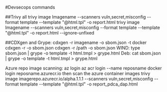 #Devsecops commands

##Trivy all
trivy image Imagename --scanners vuln,secret,misconfig --format template --template "@html.tpl" -o report.html
trivy image Imagename --scanners vuln,secret,misconfig --format template --template "@html.tpl" -o report.html --ignore-unfixed



##CDXgen and Grype:
cdxgen -r imagename -o sbom.json -t docker
cdxgen -r -o sbom.json
cdxgen -r /path -o sbom.json
WIND: type sbom.json | grype -o template -t html.tmpl > grype.html
Deb: cat sbom.json | grype -o template -t html.tmpl > grype.html


Azure repo image scanning:
az login
az acr login --name reposname
docker login reposname.azurecr.io
then scan the azure container images
trivy image imagerepo.azurecr.io/alpha.1.1.1 --scanners vuln,secret,misconfig --format template --template "@html.tpl" -o report_pdca_dap.html



